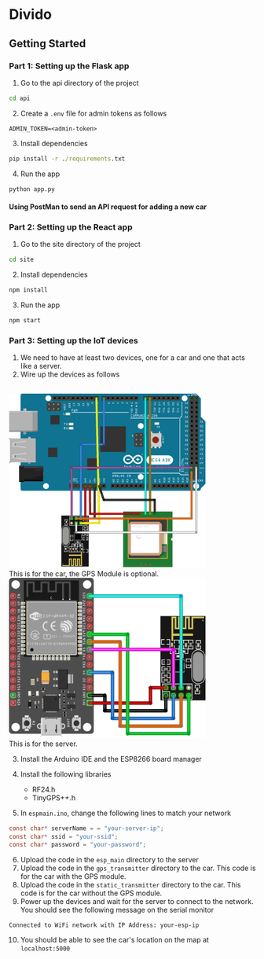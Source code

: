 # Divido

## Getting Started

### Part 1: Setting up the Flask app
1. Go to the api directory of the project
```cmd
cd api
```
2. Create a `.env` file for admin tokens as follows
```.env
ADMIN_TOKEN=<admin-token>
```
3. Install dependencies
```cmd
pip install -r ./requirements.txt
```
4. Run the app
```cmd
python app.py
```
#### Using PostMan to send an API request for adding a new car
### Part 2: Setting up the React app
1. Go to the site directory of the project
```cmd
cd site
```
2. Install dependencies
```cmd
npm install
```
3. Run the app
```cmd
npm start
```

### Part 3: Setting up the IoT devices
1. We need to have at least two devices, one for a car and one that acts like a server.
2. Wire up the devices as follows
<br>
<img src="pics/mega_schema.png" alt="drawing" width="400"/>
<br>
This is for the car, the GPS Module is optional.
<br>
<img src="pics/esp_schema.png" alt="drawing" width="400"/>
<br>
This is for the server.

3. Install the Arduino IDE and the ESP8266 board manager
4. Install the following libraries
    - RF24.h
    - TinyGPS++.h

5. In `espmain.ino`, change the following lines to match your network
```c
const char* serverName = = "your-server-ip";
const char* ssid = "your-ssid";
const char* password = "your-password";
```
6. Upload the code in the `esp_main` directory to the server
7. Upload the code in the `gps_transmitter` directory to the car. This code is for the car with the GPS module.
8. Upload the code in the `static_transmitter` directory to the car. This code is for the car without the GPS module.
9. Power up the devices and wait for the server to connect to the network. You should see the following message on the serial monitor
```
Connected to WiFi network with IP Address: your-esp-ip
```
10. You should be able to see the car's location on the map at `localhost:5000`
